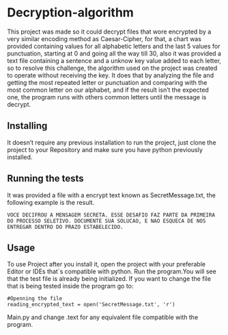 # Decryption-algorithm
This project was made so it could decrypt files that wore encrypted by a very similar encoding method as Caesar-Cipher, for that, a chart was provided containing values for all alphabetic letters and the last 5 values for punctuation, starting at 0 and going all the way till 30, also it was provided a text file containing a sentence and a unknow key value added to each letter, so to resolve this challenge, the algorithm used on the project was created to operate without receiving the key. It does that by analyzing the  file and getting the most repeated letter or punctuation and comparing with the most common letter on our alphabet, and if the result isn’t the expected one, the program runs with others common letters until the message is decrypt.

## Installing
It doesn’t require any previous installation to run the project, just clone the project to your Repository and make sure you have python previously installed.

## Running the tests
It was provided a file with a encrypt text known as SecretMessage.txt, the following example is the result.

```
VOCE DECIFROU A MENSAGEM SECRETA. ESSE DESAFIO FAZ PARTE DA PRIMEIRA DO PROCESSO SELETIVO. DOCUMENTE SUA SOLUCAO, E NAO ESQUECA DE NOS ENTREGAR DENTRO DO PRAZO ESTABELECIDO. 

```
## Usage
To use Project after you install it,  open the project  with your preferable Editor or IDEs that`s compatible with python. Run the program.You will see that the test file is already being initialized. If you want to change the file that is being tested inside the program go to:  

    #Openning the file
    reading_encrypted_text = open('SecretMessage.txt', 'r')
    
 Main.py and change .text for any equivalent file compatible with the program.     
